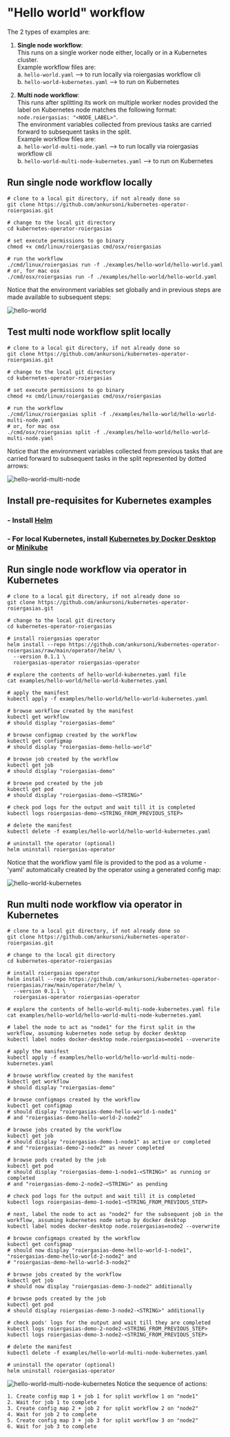 # "Hello world" workflow
The 2 types of examples are:
1. **Single node workflow**:  
   This runs on a single worker node either, locally or in a Kubernetes cluster.  
   Example workflow files are:  
   a. ```hello-world.yaml``` --> to run locally via roiergasias workflow cli  
   b. ```hello-world-kubernetes.yaml``` --> to run on Kubernetes


2. **Multi node workflow**:  
   This runs after splitting its work on multiple worker nodes provided the label on Kubernetes node matches the following format:  
   ```node.roiergasias: "<NODE_LABEL>"```.  
   The environment variables collected from previous tasks are carried forward to subsequent tasks in the split.  
   Example workflow files are:  
   a. ```hello-world-multi-node.yaml``` --> to run locally via roiergasias workflow cli  
   b. ```hello-world-multi-node-kubernetes.yaml``` --> to run on Kubernetes


## Run single node workflow locally
``` SH
# clone to a local git directory, if not already done so
git clone https://github.com/ankursoni/kubernetes-operator-roiergasias.git

# change to the local git directory
cd kubernetes-operator-roiergasias

# set execute permissions to go binary
chmod +x cmd/linux/roiergasias cmd/osx/roiergasias

# run the workflow
./cmd/linux/roiergasias run -f ./examples/hello-world/hello-world.yaml
# or, for mac osx
./cmd/osx/roiergasias run -f ./examples/hello-world/hello-world.yaml
```
Notice that the environment variables set globally and in previous steps are made available to subsequent steps:  

![hello-world](../../docs/images/hello-world.png)


## Test multi node workflow split locally
``` SH
# clone to a local git directory, if not already done so
git clone https://github.com/ankursoni/kubernetes-operator-roiergasias.git

# change to the local git directory
cd kubernetes-operator-roiergasias

# set execute permissions to go binary
chmod +x cmd/linux/roiergasias cmd/osx/roiergasias

# run the workflow
./cmd/linux/roiergasias split -f ./examples/hello-world/hello-world-multi-node.yaml
# or, for mac osx
./cmd/osx/roiergasias split -f ./examples/hello-world/hello-world-multi-node.yaml
```
Notice that the environment variables collected from previous tasks that are carried forward to subsequent tasks in the split represented by dotted arrows:  

![hello-world-multi-node](../../docs/images/hello-world-multi-node.png)


## Install pre-requisites for Kubernetes examples
### - Install [Helm](https://helm.sh/docs/intro/install/)
### - For local Kubernetes, install [Kubernetes by Docker Desktop](https://docs.docker.com/desktop/kubernetes/) or [Minikube](https://minikube.sigs.k8s.io/docs/start/)


## Run single node workflow via operator in Kubernetes
``` SH
# clone to a local git directory, if not already done so
git clone https://github.com/ankursoni/kubernetes-operator-roiergasias.git

# change to the local git directory
cd kubernetes-operator-roiergasias

# install roiergasias operator
helm install --repo https://github.com/ankursoni/kubernetes-operator-roiergasias/raw/main/operator/helm/ \
  --version 0.1.1 \
  roiergasias-operator roiergasias-operator

# explore the contents of hello-world-kubernetes.yaml file
cat examples/hello-world/hello-world-kubernetes.yaml

# apply the manifest
kubectl apply -f examples/hello-world/hello-world-kubernetes.yaml

# browse workflow created by the manifest
kubectl get workflow
# should display "roiergasias-demo"

# browse configmap created by the workflow
kubectl get configmap
# should display "roiergasias-demo-hello-world"

# browse job created by the workflow
kubectl get job
# should display "roiergasias-demo"

# browse pod created by the job
kubectl get pod
# should display "roiergasias-demo-<STRING>"

# check pod logs for the output and wait till it is completed
kubectl logs roiergasias-demo-<STRING_FROM_PREVIOUS_STEP>

# delete the manifest
kubectl delete -f examples/hello-world/hello-world-kubernetes.yaml

# uninstall the operator (optional)
helm uninstall roiergasias-operator
```
Notice that the workflow yaml file is provided to the pod as a volume - 'yaml' automatically created by the operator using a generated config map:  

![hello-world-kubernetes](../../docs/images/hello-world-kubernetes.png)


## Run multi node workflow via operator in Kubernetes
``` SH
# clone to a local git directory, if not already done so
git clone https://github.com/ankursoni/kubernetes-operator-roiergasias.git

# change to the local git directory
cd kubernetes-operator-roiergasias

# install roiergasias operator
helm install --repo https://github.com/ankursoni/kubernetes-operator-roiergasias/raw/main/operator/helm/ \
  --version 0.1.1 \
  roiergasias-operator roiergasias-operator

# explore the contents of hello-world-multi-node-kubernetes.yaml file
cat examples/hello-world/hello-world-multi-node-kubernetes.yaml

# label the node to act as "node1" for the first split in the workflow, assuming kubernetes node setup by docker desktop
kubectl label nodes docker-desktop node.roiergasias=node1 --overwrite

# apply the manifest
kubectl apply -f examples/hello-world/hello-world-multi-node-kubernetes.yaml

# browse workflow created by the manifest
kubectl get workflow
# should display "roiergasias-demo"

# browse configmaps created by the workflow
kubectl get configmap
# should display "roiergasias-demo-hello-world-1-node1"
# and "roiergasias-demo-hello-world-2-node2"

# browse jobs created by the workflow
kubectl get job
# should display "roiergasias-demo-1-node1" as active or completed
# and "roiergasias-demo-2-node2" as never completed

# browse pods created by the job
kubectl get pod
# should display "roiergasias-demo-1-node1-<STRING>" as running or completed
# and "roiergasias-demo-2-node2-<STRING>" as pending

# check pod logs for the output and wait till it is completed
kubectl logs roiergasias-demo-1-node1-<STRING_FROM_PREVIOUS_STEP>

# next, label the node to act as "node2" for the subsequent job in the workflow, assuming kubernetes node setup by docker desktop
kubectl label nodes docker-desktop node.roiergasias=node2 --overwrite

# browse configmaps created by the workflow
kubectl get configmap
# should now display "roiergasias-demo-hello-world-1-node1", "roiergasias-demo-hello-world-2-node2" and
# "roiergasias-demo-hello-world-3-node2"

# browse jobs created by the workflow
kubectl get job
# should now display "roiergasias-demo-3-node2" additionally

# browse pods created by the job
kubectl get pod
# should display roiergasias-demo-3-node2-<STRING>" additionally

# check pods' logs for the output and wait till they are completed
kubectl logs roiergasias-demo-2-node2-<STRING_FROM_PREVIOUS_STEP>
kubectl logs roiergasias-demo-3-node2-<STRING_FROM_PREVIOUS_STEP>

# delete the manifest
kubectl delete -f examples/hello-world-multi-node-kubernetes.yaml

# uninstall the operator (optional)
helm uninstall roiergasias-operator
```
![hello-world-multi-node-kubernetes](../../docs/images/hello-world-multi-node-kubernetes.png)
Notice the sequence of actions:
```text
1. Create config map 1 + job 1 for split workflow 1 on "node1"
2. Wait for job 1 to complete
3. Create config map 2 + job 2 for split workflow 2 on "node2"
4. Wait for job 2 to complete
5. Create config map 3 + job 3 for split workflow 3 on "node2"
6. Wait for job 3 to complete  
```
